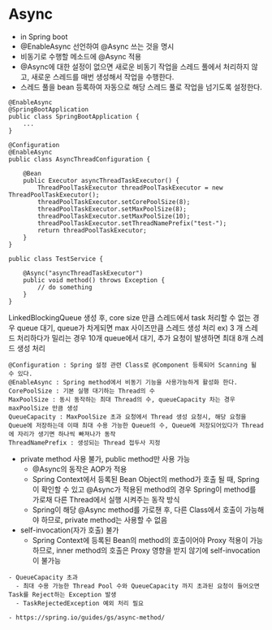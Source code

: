 # Async 
- in Spring boot 
- @EnableAsync 선언하여 @Async 쓰는 것을 명시
- 비동기로 수행할 메소드에 @Async 적용
- @Async에 대한 설정이 없으면 새로운 비동기 작업을 스레드 풀에서 처리하지 않고, 새로운 스레드를 매번 생성해서 작업을 수행한다.
- 스레드 풀을 bean 등록하여 자동으로 해당 스레드 풀로 작업을 넘기도록 설정한다.
````
@EnableAsync
@SpringBootApplication
public class SpringBootApplication {
    ...
}
````
````
@Configuration
@EnableAsync
public class AsyncThreadConfiguration {

	@Bean
	public Executor asyncThreadTaskExecutor() {
		ThreadPoolTaskExecutor threadPoolTaskExecutor = new ThreadPoolTaskExecutor();
		threadPoolTaskExecutor.setCorePoolSize(8);
		threadPoolTaskExecutor.setMaxPoolSize(8);
		threadPoolTaskExecutor.setMaxPoolSize(10);
		threadPoolTaskExecutor.setThreadNamePrefix("test-");
		return threadPoolTaskExecutor;
	}
}

````
````
public class TestService {
	
    @Async("asyncThreadTaskExecutor")
    public void method() throws Exception {
        // do something
    }
}
````
LinkedBlockingQueue 생성 후, core size 만큼 스레드에서 task 처리할 수 없는 경우 queue 대기, queue가 차게되면 max 사이즈만큼 스레드 생성 처리
ex) 3 개 스레드 처리하다가 밀리는 경우 10개 queue에서 대기, 추가 요청이 발생하면 최대 8개 스레드 생성 처리

````
@Configuration : Spring 설정 관련 Class로 @Component 등록되어 Scanning 될 수 있다.
@EnableAsync : Spring method에서 비동기 기능을 사용가능하게 활성화 한다.
CorePoolSize : 기본 실행 대기하는 Thread의 수
MaxPoolSize : 동시 동작하는 최대 Thread의 수, queueCapacity 차는 경우 maxPoolSize 만큼 생성
QueueCapacity : MaxPoolSize 초과 요청에서 Thread 생성 요청시, 해당 요청을 Queue에 저장하는데 이때 최대 수용 가능한 Queue의 수, Queue에 저장되어있다가 Thread에 자리가 생기면 하나씩 빠져나가 동작
ThreadNamePrefix : 생성되는 Thread 접두사 지정
````
- private method 사용 불가, public method만 사용 가능
  - @Async의 동작은 AOP가 적용
  - Spring Context에서 등록된 Bean Object의 method가 호출 될 때, Spring이 확인할 수 있고 @Async가 적용된 method의 경우 Spring이 method를 가로채 다른 Thread에서 실행 시켜주는 동작 방식
  - Spring이 해당 @Async method를 가로챈 후, 다른 Class에서 호출이 가능해야 하므로, private method는 사용할 수 없음
- self-invocation(자가 호출) 불가
  - Spring Context에 등록된 Bean의 method의 호출이어야 Proxy 적용이 가능하므로, inner method의 호출은 Proxy 영향을 받지 않기에 self-invocation이 불가능
````
- QueueCapacity 초과
  - 최대 수용 가능한 Thread Pool 수와 QueueCapacity 까지 초과된 요청이 들어오면 Task를 Reject하는 Exception 발생
  - TaskRejectedException 예외 처리 필요
  
- https://spring.io/guides/gs/async-method/
